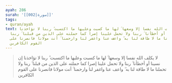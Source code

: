 ```yaml
---
ayah: 286
surah: '[[002|سورة]]'
tags:
- quran/ayah
text: لا يكلف الله نفسا إلا وسعها ۚ لها ما كسبت وعليها ما اكتسبت ۗ ربنا لا تؤاخذنا
  إن نسينا أو أخطأنا ۚ ربنا ولا تحمل علينا إصرا كما حملته على الذين من قبلنا ۚ ربنا
  ولا تحملنا ما لا طاقة لنا به ۖ واعف عنا واغفر لنا وارحمنا ۚ أنت مولانا فانصرنا على
  القوم الكافرين
---
```

> لا يكلف الله نفسا إلا وسعها ۚ لها ما كسبت وعليها ما اكتسبت ۗ ربنا لا تؤاخذنا إن نسينا أو أخطأنا ۚ ربنا ولا تحمل علينا إصرا كما حملته على الذين من قبلنا ۚ ربنا ولا تحملنا ما لا طاقة لنا به ۖ واعف عنا واغفر لنا وارحمنا ۚ أنت مولانا فانصرنا على القوم الكافرين
